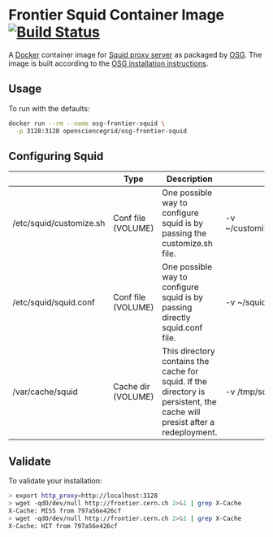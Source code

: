 Frontier Squid Container Image [![Build Status](https://travis-ci.org/opensciencegrid/docker-frontier-squid.svg?branch=master)](https://travis-ci.org/opensciencegrid/docker-frontier-squid)
==============================

A [Docker](https://hub.docker.com/r/opensciencegrid/frontier-squid) container image for
[Squid proxy server](http://www.squid-cache.org/) as packaged by [OSG](https://www.opensciencegrid.org/).
The image is built according to the
[OSG installation instructions](http://opensciencegrid.github.io/docs/data/frontier-squid/).

Usage
-----

To run with the defaults:

```bash
docker run --rm --name osg-frontier-squid \
  -p 3128:3128 opensciencegrid/osg-frontier-squid
```

Configuring Squid
-----------------

|                         | Type               | Description                                                                                                               | Example                                   |
|-------------------------|--------------------|---------------------------------------------------------------------------------------------------------------------------|-------------------------------------------|
| /etc/squid/customize.sh | Conf file (VOLUME) | One possible way to configure squid is by passing the customize.sh file.                                                  | -v ~/customize.sh:/etc/squid/customize.sh |
| /etc/squid/squid.conf   | Conf file (VOLUME) | One possible way to configure squid is by passing directly squid.conf file.                                               | -v ~/squid.conf:/etc/squid/squid.conf     |
| /var/cache/squid        | Cache dir (VOLUME) | This directory contains the cache for squid. If the directory is persistent, the cache will presist after a redeployment. | -v /tmp/squid:/var/cache/squid            |


Validate
--------

To validate your installation:

```bash
> export http_proxy=http://localhost:3128
> wget -qdO/dev/null http://frontier.cern.ch 2>&1 | grep X-Cache
X-Cache: MISS from 797a56e426cf
> wget -qdO/dev/null http://frontier.cern.ch 2>&1 | grep X-Cache
X-Cache: HIT from 797a56e426cf
```
